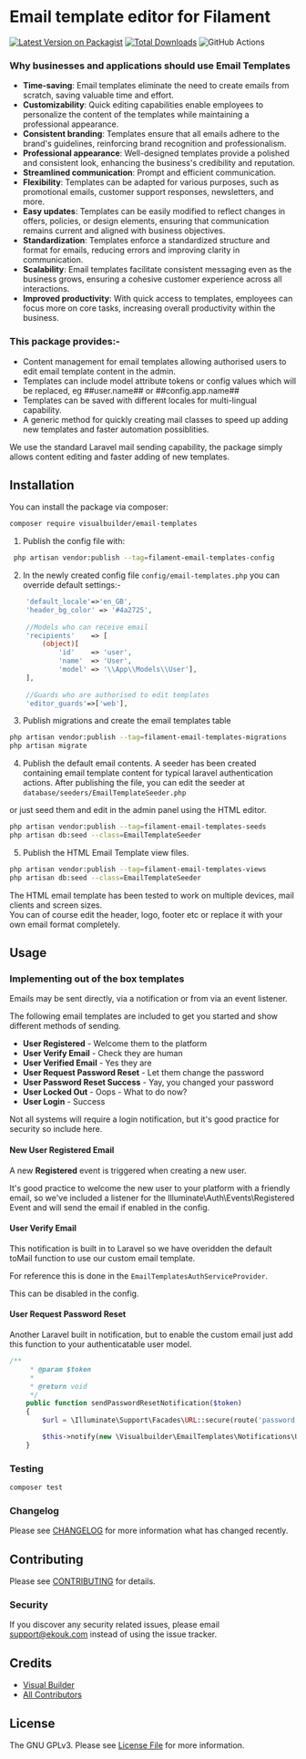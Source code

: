 # Email template editor for Filament

[![Latest Version on Packagist](https://img.shields.io/packagist/v/visualbuilder/email-templates.svg?style=flat-square)](https://packagist.org/packages/visualbuilder/email-templates)
[![Total Downloads](https://img.shields.io/packagist/dt/visualbuilder/email-templates.svg?style=flat-square)](https://packagist.org/packages/visualbuilder/email-templates)
![GitHub Actions](https://github.com/visualbuilder/email-templates/actions/workflows/main.yml/badge.svg)

### Why businesses and applications should use Email Templates
- **Time-saving**: Email templates eliminate the need to create emails from scratch, saving valuable time and effort.
- **Customizability**: Quick editing capabilities enable employees to personalize the content of the templates while maintaining a professional appearance.
- **Consistent branding**: Templates ensure that all emails adhere to the brand's guidelines, reinforcing brand recognition and professionalism.
- **Professional appearance**: Well-designed templates provide a polished and consistent look, enhancing the business's credibility and reputation.
- **Streamlined communication**: Prompt and efficient communication.
- **Flexibility**: Templates can be adapted for various purposes, such as promotional emails, customer support responses, newsletters, and more.
- **Easy updates**: Templates can be easily modified to reflect changes in offers, policies, or design elements, ensuring that communication remains current and aligned with business objectives.
- **Standardization**: Templates enforce a standardized structure and format for emails, reducing errors and improving clarity in communication.
- **Scalability**: Email templates facilitate consistent messaging even as the business grows, ensuring a cohesive customer experience across all interactions.
- **Improved productivity**: With quick access to templates, employees can focus more on core tasks, increasing overall productivity within the business.

### This package provides:-
- Content management for email templates allowing authorised users to edit email template content in the admin.
- Templates can include model attribute tokens or config values which will be replaced, eg ##user.name## or ##config.app.name##
- Templates can be saved with different locales for multi-lingual capability.
- A generic method for quickly creating mail classes to speed up adding new templates and faster automation possiblities.

We use the standard Laravel mail sending capability, the package simply allows content editing and faster adding of new templates.

## Installation

You can install the package via composer:

```bash
composer require visualbuilder/email-templates
```

1. Publish the config file with:
```bash
 php artisan vendor:publish --tag=filament-email-templates-config
```

2. In the newly created config file ``config/email-templates.php`` you can override default settings:-
```php
    'default_locale'=>'en_GB',
    'header_bg_color' => '#4a2725',
    
    //Models who can receive email
    'recipients'    => [
        (object)[
            'id'    => 'user',
            'name'  => 'User',
            'model' => '\\App\\Models\\User'],
    ],
    
    //Guards who are authorised to edit templates
    'editor_guards'=>['web'],
```

3.  Publish migrations and create the email templates table
```bash
php artisan vendor:publish --tag=filament-email-templates-migrations
php artisan migrate
```

4. Publish the default email contents.
A seeder has been created containing email template content for typical laravel authentication actions.
After publishing the file, you can edit the seeder at ``database/seeders/EmailTemplateSeeder.php`` 

or just seed them and edit in the admin panel using the HTML editor.

```bash
php artisan vendor:publish --tag=filament-email-templates-seeds
php artisan db:seed --class=EmailTemplateSeeder
```

5. Publish the HTML Email Template view files.
```bash
php artisan vendor:publish --tag=filament-email-templates-views
php artisan db:seed --class=EmailTemplateSeeder
```
The HTML email template has been tested to work on multiple devices, mail clients and screen sizes.  
You can of course edit the header, logo, footer etc or replace it with your own email format completely.


## Usage

### Implementing out of the box templates

Emails may be sent directly, via a notification or from via an event listener.  

The following email templates are included to get you started and show different methods of sending.

 - **User Registered**  - Welcome them to the platform
 - **User Verify Email** - Check they are human
 - **User Verified Email** - Yes they are
 - **User Request Password Reset** - Let them change the password
 - **User Password Reset Success** - Yay, you changed your password
 - **User Locked Out** - Oops - What to do now?
 - **User Login** - Success

Not all systems will require a login notification,  but it's good practice for security so include here.

#### New User Registered Email
A new **Registered** event is triggered when creating a new user.

It's good practice to welcome the new user to your platform with a friendly email, so we've included a listener for the Illuminate\Auth\Events\Registered Event
and will send the email if enabled in the config.

#### User Verify Email
This notification is built in to Laravel so we have overidden the default toMail function to use our custom email template.

For reference this is done in the `EmailTemplatesAuthServiceProvider`.

This can be disabled in the config.

#### User Request Password Reset
Another Laravel built in notification, but to enable the custom email just add this function to your authenticatable user model.

```php
/**
     * @param $token
     *
     * @return void
     */
    public function sendPasswordResetNotification($token)
    {
        $url = \Illuminate\Support\Facades\URL::secure(route('password.reset', ['token' => $token, 'email' =>$this->email]));

        $this->notify(new \Visualbuilder\EmailTemplates\Notifications\UserResetPasswordRequestNotification($url));
    }
```









### Testing

```bash
composer test
```

### Changelog

Please see [CHANGELOG](CHANGELOG.md) for more information what has changed recently.

## Contributing

Please see [CONTRIBUTING](CONTRIBUTING.md) for details.

### Security

If you discover any security related issues, please email support@ekouk.com instead of using the issue tracker.

## Credits

-   [Visual Builder](https://github.com/visualbuilder)
-   [All Contributors](../../contributors)

## License

The GNU GPLv3. Please see [License File](LICENSE.md) for more information.

